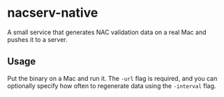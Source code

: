 # nacserv-native
A small service that generates NAC validation data on a real Mac and pushes it to a server.

## Usage
Put the binary on a Mac and run it. The `-url` flag is required, and you can
optionally specify how often to regenerate data using the `-interval` flag.
